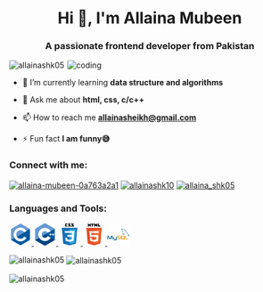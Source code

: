 <h1 align="center">Hi 👋, I'm Allaina Mubeen</h1>
<h3 align="center">A passionate frontend developer from Pakistan</h3>

<img src="https://res.cloudinary.com/practicaldev/image/fetch/s--O0u1bNHs--/c_limit%2Cf_auto%2Cfl_progressive%2Cq_66%2Cw_880/https://miro.medium.com/max/1400/0*PXf5ge7QCN9Ga_CL.gif" alt="coding" width="400" align="right" >

<p align="left"> <img src="https://komarev.com/ghpvc/?username=allainashk05&label=Profile%20views&color=0e75b6&style=flat" alt="allainashk05" /> </p>

- 🌱 I’m currently learning **data structure and algorithms**

- 💬 Ask me about **html, css, c/c++**

- 📫 How to reach me **allainasheikh@gmail.com**

- ⚡ Fun fact **I am funny😅**

<h3 align="left">Connect with me:</h3>
<p align="left">
<a href="https://linkedin.com/in/allaina-mubeen-0a763a2a1" target="blank"><img align="center" src="https://raw.githubusercontent.com/rahuldkjain/github-profile-readme-generator/master/src/images/icons/Social/linked-in-alt.svg" alt="allaina-mubeen-0a763a2a1" height="30" width="40" /></a>
<a href="https://instagram.com/allainashk10" target="blank"><img align="center" src="https://raw.githubusercontent.com/rahuldkjain/github-profile-readme-generator/master/src/images/icons/Social/instagram.svg" alt="allainashk10" height="30" width="40" /></a>
<a href="https://discord.gg/allaina_shk05" target="blank"><img align="center" src="https://raw.githubusercontent.com/rahuldkjain/github-profile-readme-generator/master/src/images/icons/Social/discord.svg" alt="allaina_shk05" height="30" width="40" /></a>
</p>

<h3 align="left">Languages and Tools:</h3>
<p align="left"> <a href="https://www.cprogramming.com/" target="_blank" rel="noreferrer"> <img src="https://raw.githubusercontent.com/devicons/devicon/master/icons/c/c-original.svg" alt="c" width="40" height="40"/> </a> <a href="https://www.w3schools.com/cpp/" target="_blank" rel="noreferrer"> <img src="https://raw.githubusercontent.com/devicons/devicon/master/icons/cplusplus/cplusplus-original.svg" alt="cplusplus" width="40" height="40"/> </a> <a href="https://www.w3schools.com/css/" target="_blank" rel="noreferrer"> <img src="https://raw.githubusercontent.com/devicons/devicon/master/icons/css3/css3-original-wordmark.svg" alt="css3" width="40" height="40"/> </a> <a href="https://www.w3.org/html/" target="_blank" rel="noreferrer"> <img src="https://raw.githubusercontent.com/devicons/devicon/master/icons/html5/html5-original-wordmark.svg" alt="html5" width="40" height="40"/> </a> <a href="https://www.mysql.com/" target="_blank" rel="noreferrer"> <img src="https://raw.githubusercontent.com/devicons/devicon/master/icons/mysql/mysql-original-wordmark.svg" alt="mysql" width="40" height="40"/> </a> </p>

<p><img align="left" src="https://github-readme-stats.vercel.app/api/top-langs?username=allainashk05&show_icons=true&locale=en&layout=compact" alt="allainashk05" /></p>

<p>&nbsp;<img align="center" src="https://github-readme-stats.vercel.app/api?username=allainashk05&show_icons=true&locale=en" alt="allainashk05" /></p>

<p><img align="center" src="https://github-readme-streak-stats.herokuapp.com/?user=allainashk05&" alt="allainashk05" /></p>
